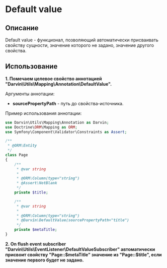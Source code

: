 Default value
=============

## Описание

Default value - функционал, позволяющий автоматически присваивать свойству сущности, значение которого не задано, значение
 другого свойства.

## Использование

**1. Помечаем целевое свойство аннотацией "Darvin\Utils\Mapping\Annotation\DefaultValue".**

Аргументы аннотации:

- **sourcePropertyPath** - путь до свойства-источника.

Пример использования аннотации:

```php
use Darvin\Utils\Mapping\Annotation as Darvin;
use Doctrine\ORM\Mapping as ORM;
use Symfony\Component\Validator\Constraints as Assert;

/**
 * @ORM\Entity
 */
class Page
{
    /**
     * @var string
     *
     * @ORM\Column(type="string")
     * @Assert\NotBlank
     */
    private $title;

    /**
     * @var string
     *
     * @ORM\Column(type="string")
     * @Darvin\DefaultValue(sourcePropertyPath="title")
     */
    private $metaTitle;
}
```

**2. On flush event subscriber "Darvin\Utils\EventListener\DefaultValueSubscriber" автоматически присвоит свойству
 "Page::$metaTitle" значение из "Page::$title", если значение первого будет не задано.**
